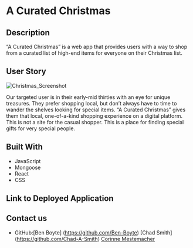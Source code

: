 # A Curated Christmas

## Description
“A Curated Christmas” is a web app that provides users with a way to shop from a curated list of high-end items for everyone on their Christmas list. 

## User Story 

![Christmas_Screenshot](https://user-images.githubusercontent.com/88792082/191875013-57dd7342-5eea-438e-ad10-1413ca31a6c0.jpg)

Our targeted user is in their early-mid thirties with an eye for unique treasures. They prefer shopping local, but don’t always have to time to wander the shelves looking for special items. “A Curated Christmas” gives them that local, one-of-a-kind shopping experience on a digital platform. 
This is not a site for the casual shopper. This is a place for finding special gifts for very special people. 

## Built With
* JavaScript
* Mongoose
* React
* CSS

## Link to Deployed Application

## Contact us
  - GitHub:[Ben Boyte] (https://github.com/Ben-Boyte)
           [Chad Smith] (https://github.com/Chad-A-Smith)
           [Corinne Mestemacher](https://github.com/corimest)
